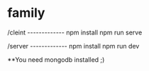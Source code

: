 # family
/cleint -------------
  npm install
  npm run serve

/server -------------
  npm install
  npm run dev
  
**You need mongodb installed ;)
